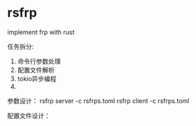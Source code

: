 # rsfrp
implement frp with rust


任务拆分:
1. 命令行参数处理
2. 配置文件解析
3. tokio异步编程
4. 



参数设计：
rsfrp server -c rsfrps.toml
rsfrp client -c rsfrps.toml


配置文件设计：
